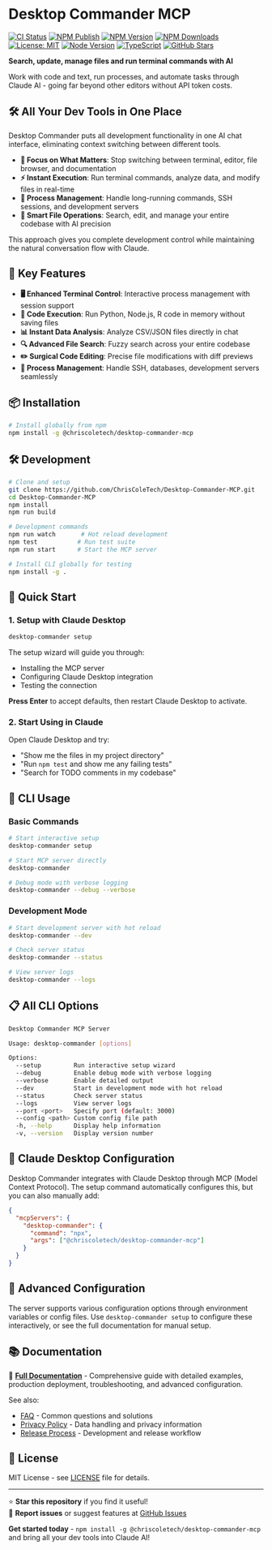 # Desktop Commander MCP

[![CI Status](https://github.com/ChrisColeTech/Desktop-Commander-MCP/workflows/Validation/badge.svg)](https://github.com/ChrisColeTech/Desktop-Commander-MCP/actions)
[![NPM Publish](https://github.com/ChrisColeTech/Desktop-Commander-MCP/workflows/Publish%20to%20NPM/badge.svg)](https://github.com/ChrisColeTech/Desktop-Commander-MCP/actions)
[![NPM Version](https://img.shields.io/npm/v/@chriscoletech/desktop-commander-mcp.svg)](https://www.npmjs.com/package/@chriscoletech/desktop-commander-mcp)
[![NPM Downloads](https://img.shields.io/npm/dm/@chriscoletech/desktop-commander-mcp.svg)](https://www.npmjs.com/package/@chriscoletech/desktop-commander-mcp)
[![License: MIT](https://img.shields.io/badge/License-MIT-yellow.svg)](https://opensource.org/licenses/MIT)
[![Node Version](https://img.shields.io/node/v/@chriscoletech/desktop-commander-mcp.svg)](https://nodejs.org/)
[![TypeScript](https://img.shields.io/badge/TypeScript-007ACC?logo=typescript&logoColor=white)](https://www.typescriptlang.org/)
[![GitHub Stars](https://img.shields.io/github/stars/ChrisColeTech/Desktop-Commander-MCP.svg)](https://github.com/ChrisColeTech/Desktop-Commander-MCP/stargazers)

**Search, update, manage files and run terminal commands with AI**

Work with code and text, run processes, and automate tasks through Claude AI - going far beyond other editors without API token costs.

## 🛠️ All Your Dev Tools in One Place

Desktop Commander puts all development functionality in one AI chat interface, eliminating context switching between different tools.

- **🎯 Focus on What Matters**: Stop switching between terminal, editor, file browser, and documentation
- **⚡ Instant Execution**: Run terminal commands, analyze data, and modify files in real-time
- **🔄 Process Management**: Handle long-running commands, SSH sessions, and development servers
- **📁 Smart File Operations**: Search, edit, and manage your entire codebase with AI precision

This approach gives you complete development control while maintaining the natural conversation flow with Claude.

## 🚀 Key Features

- **🖥️ Enhanced Terminal Control**: Interactive process management with session support
- **🐍 Code Execution**: Run Python, Node.js, R code in memory without saving files  
- **📊 Instant Data Analysis**: Analyze CSV/JSON files directly in chat
- **🔍 Advanced File Search**: Fuzzy search across your entire codebase
- **✏️ Surgical Code Editing**: Precise file modifications with diff previews
- **🔄 Process Management**: Handle SSH, databases, development servers seamlessly

## 📦 Installation

```bash
# Install globally from npm  
npm install -g @chriscoletech/desktop-commander-mcp
```

## 🛠️ Development

```bash
# Clone and setup
git clone https://github.com/ChrisColeTech/Desktop-Commander-MCP.git
cd Desktop-Commander-MCP
npm install
npm run build

# Development commands  
npm run watch       # Hot reload development
npm test           # Run test suite
npm run start      # Start the MCP server

# Install CLI globally for testing
npm install -g .
```

## 🚀 Quick Start

### 1. Setup with Claude Desktop

```bash
desktop-commander setup
```

The setup wizard will guide you through:
- Installing the MCP server
- Configuring Claude Desktop integration  
- Testing the connection

**Press Enter** to accept defaults, then restart Claude Desktop to activate.

### 2. Start Using in Claude

Open Claude Desktop and try:
- "Show me the files in my project directory"
- "Run `npm test` and show me any failing tests"
- "Search for TODO comments in my codebase"

## 🚀 CLI Usage

### Basic Commands

```bash
# Start interactive setup
desktop-commander setup

# Start MCP server directly  
desktop-commander

# Debug mode with verbose logging
desktop-commander --debug --verbose
```

### Development Mode

```bash
# Start development server with hot reload
desktop-commander --dev

# Check server status
desktop-commander --status

# View server logs
desktop-commander --logs
```

## 📋 All CLI Options

```bash
Desktop Commander MCP Server

Usage: desktop-commander [options]

Options:
  --setup         Run interactive setup wizard
  --debug         Enable debug mode with verbose logging
  --verbose       Enable detailed output
  --dev           Start in development mode with hot reload
  --status        Check server status
  --logs          View server logs
  --port <port>   Specify port (default: 3000)
  --config <path> Custom config file path
  -h, --help      Display help information
  -v, --version   Display version number
```

## 🔐 Claude Desktop Configuration

Desktop Commander integrates with Claude Desktop through MCP (Model Context Protocol). The setup command automatically configures this, but you can also manually add:

```json
{
  "mcpServers": {
    "desktop-commander": {
      "command": "npx",
      "args": ["@chriscoletech/desktop-commander-mcp"]
    }
  }
}
```

## 🔐 Advanced Configuration

The server supports various configuration options through environment variables or config files. Use `desktop-commander setup` to configure these interactively, or see the full documentation for manual setup.

## 📚 Documentation

📖 **[Full Documentation](docs/README.md)** - Comprehensive guide with detailed examples, production deployment, troubleshooting, and advanced configuration.

See also:
- [FAQ](docs/guides/FAQ.md) - Common questions and solutions
- [Privacy Policy](docs/guides/PRIVACY.md) - Data handling and privacy information
- [Release Process](docs/guides/RELEASE_PROCESS.md) - Development and release workflow

## 📄 License

MIT License - see [LICENSE](LICENSE) file for details.

---

⭐ **Star this repository** if you find it useful!  
🐛 **Report issues** or suggest features at [GitHub Issues](https://github.com/ChrisColeTech/Desktop-Commander-MCP/issues)

**Get started today** - `npm install -g @chriscoletech/desktop-commander-mcp` and bring all your dev tools into Claude AI!